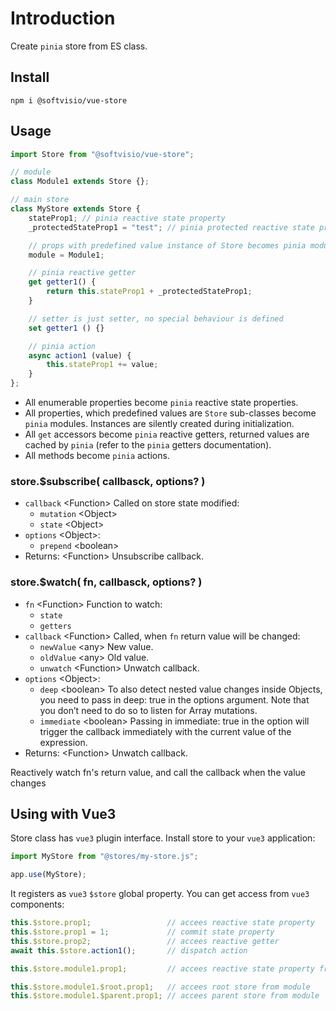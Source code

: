 # Introduction

Create `pinia` store from ES class.

## Install

```shell
npm i @softvisio/vue-store
```

## Usage

```javascript
import Store from "@softvisio/vue-store";

// module
class Module1 extends Store {};

// main store
class MyStore extends Store {
    stateProp1; // pinia reactive state property
    _protectedStateProp1 = "test"; // pinia protected reactive state property with initial value

    // props with predefined value instance of Store becomes pinia modules
    module = Module1;

    // pinia reactive getter
    get getter1() {
        return this.stateProp1 + _protectedStateProp1;
    }

    // setter is just setter, no special behaviour is defined
    set getter1 () {}

    // pinia action
    async action1 (value) {
        this.stateProp1 += value;
    }
};
```

-   All enumerable properties become `pinia` reactive state properties.
-   All properties, which predefined values are `Store` sub-classes become `pinia` modules. Instances are silently created during initialization.
-   All `get` accessors become `pinia` reactive getters, returned values are cached by `pinia` (refer to the `pinia` getters documentation).
-   All methods become `pinia` actions.

### store.$subscribe( callbasck, options? )

-   `callback` <Function\> Called on store state modified:
    -   `mutation` <Object\>
    -   `state` <Object\>
-   `options` <Object\>:
    -   `prepend` <boolean\>
-   Returns: <Function\> Unsubscribe callback.

### store.$watch( fn, callbasck, options? )

-   `fn` <Function\> Function to watch:
    -   `state`
    -   `getters`
-   `callback` <Function\> Called, when `fn` return value will be changed:
    -   `newValue` <any\> New value.
    -   `oldValue` <any\> Old value.
    -   `unwatch` <Function\> Unwatch callback.
-   `options` <Object\>:
    -   `deep` <boolean\> To also detect nested value changes inside Objects, you need to pass in deep: true in the options argument. Note that you don’t need to do so to listen for Array mutations.
    -   `immediate` <boolean\> Passing in immediate: true in the option will trigger the callback immediately with the current value of the expression.
-   Returns: <Function\> Unwatch callback.

Reactively watch fn's return value, and call the callback when the value changes

## Using with Vue3

Store class has `vue3` plugin interface. Install store to your `vue3` application:

```javascript
import MyStore from "@stores/my-store.js";

app.use(MyStore);
```

It registers as `vue3` `$store` global property. You can get access from `vue3` components:

<!-- prettier-ignore -->
```javascript
this.$store.prop1;                 // accees reactive state property
this.$store.prop1 = 1;             // commit state property
this.$store.prop2;                 // accees reactive getter
await this.$store.action1();       // dispatch action

this.$store.module1.prop1;         // accees reactive state property from module1

this.$store.module1.$root.prop1;   // accees root store from module
this.$store.module1.$parent.prop1; // accees parent store from module
```
